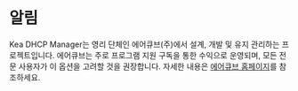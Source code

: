 알림
=============
Kea DHCP Manager는 영리 단체인 에어큐브(주)에서 설계, 개발 및 유지 관리하는 프로젝트입니다.
에어큐브는 주로 프로그램 지원 구독을 통한 수익으로 운영되며, 모든 전문 사용자가 이 옵션을 고려할 것을 권장합니다. 
자세한 내용은 [에어큐브 홈페이지](http://www.aircuve.com/wp/)를 참조하세요.